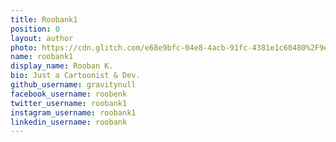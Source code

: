 ```yaml
---
title: Roobank1
position: 0
layout: author
photo: https://cdn.glitch.com/e68e9bfc-04e8-4acb-91fc-4381e1c60480%2F9eiC-ks7_400x400.jpg
name: roobank1
display_name: Rooban K.
bio: Just a Cartoonist & Dev.
github_username: gravitynull
facebook_username: roobenk
twitter_username: roobank1
instagram_username: roobank1
linkedin_username: roobank
---
```



